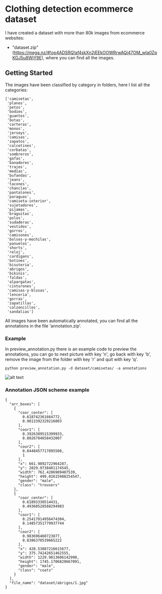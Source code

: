 # Clothing detection ecommerce dataset

I have created a dataset with more than 80k images from ecommerce websites:

- "dataset.zip" (https://mega.nz/#!op4ADSRQ!af4skXn2jEEkOOWRrwAQi47OM_wIa0ZpKGJ5u8WjY9E), where you can find all the images.


## Getting Started

The images have been classified by category in folders, here I list all the categories:

```
['camisetas',      
 'planos',
 'petos',
 'bodies',
 'guantes',
 'botas',
 'carteras',
 'monos',
 'jerseys',
 'camisas',
 'zapatos',
 'calcetines',
 'corbatas',
 'sombreros',
 'gafas',
 'banadores',
 'trajes',
 'medias',
 'bufandas',
 'jeans',
 'tacones',
 'chanclas',
 'pantalones',
 'paraguas',
 'camiseta-interior',
 'sujetadores',
 'pijamas',
 'braguitas',
 'polos',
 'sudaderas',
 'vestidos',
 'gorros',
 'camisones',
 'bolsos-y-mochilas',
 'panuelos',
 'shorts',
 'reloj',
 'cardigans',
 'botines',
 'bisuteria',
 'abrigos',
 'bikinis',
 'faldas',
 'alpargatas',
 'cinturones',
 'camisas-y-blusas',
 'lenceria',
 'gorras',
 'zapatillas',
 'calzoncillos',
 'sandalias']
```

All images have been automatically annotated, you can find all the annotations in the file 'annotation.zip'.

### Example

In preview_annotation.py there is an example code to preview the annotations, you can go to next picture with key 'n', go back with key 'b', remove the image from the folder with key 'r' and quit with key 'q'.

```
python preview_annotation.py -d dataset/camisetas/ -a annotations
```

![alt text](https://github.com/seralexger/clothing-detection-ecommerce-dataset/blob/master/resources/clothe.gif)


### Annotation JSON scheme example

```
{
  "arr_boxes": [
    {
      "coor_center": [
        0.618742361664772,
        0.9013392329216003
      ],
      "coor1": [
        0.3926389515399933,
        0.8026784658432007
      ],
      "coor2": [
        0.8448457717895508,
        1
      ],
      "x": 661.9892722964287,
      "y": 2029.9738401174545,
      "width": 762.4206989407539,
      "height": 499.02615988254547,
      "gender": "male",
      "class": "trousers"
    },
    {
      "coor_center": [
        0.61893330514431,
        0.49360528588294983
      ],
      "coor1": [
        0.25417014956474304,
        0.14857351779937744
      ],
      "coor2": [
        0.983696460723877,
        0.8386370539665222
      ],
      "x": 428.53087216615677,
      "y": 375.74242651462555,
      "width": 1229.9813606142998,
      "height": 1745.1706829667091,
      "gender": "male",
      "class": "coats"
    }
  ],
  "file_name": "dataset/abrigos/1.jpg"
}
```
